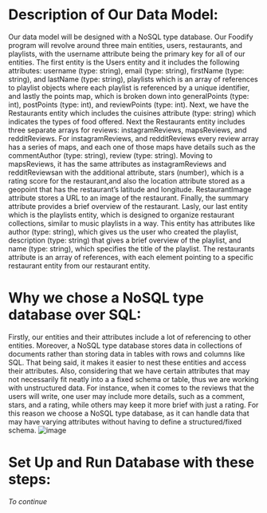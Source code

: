 # Description of Our Data Model:
Our data model will be designed with a NoSQL type database. Our Foodify program will revolve around three main entities, users, restaurants, and playlists, with the username attribute being the primary key for all of our entities. The first entity is the Users entity and it includes the following attributes: username (type: string), email (type: string), firstName (type: string), and lastName (type: string), playlists which is an array of references to playlist objects where each playlist is referenced by a unique identifier, and lastly the points map, which is broken down into generalPoints (type: int), postPoints (type: int), and reviewPoints (type: int).
Next, we have the Restaurants entity which includes the cuisines attribute (type: string) which indicates the types of food offered. Next the Restaurants entity includes three separate arrays for reviews: instagramReviews, mapsReviews, and redditReviews. For instagramReviews, and redditReviews every review array has a series of maps, and each one of those maps have details such as the commentAuthor (type: string), review (type: string). Moving to mapsReviews, it has the same attributes as instagramReviews and redditReviewsan with the additional attribute, stars (number), which is a rating score for the restaurant,and also the location attribute stored as a geopoint that has the restaurant’s latitude and longitude. RestaurantImage attribute stores a URL to an image of the restaurant. Finally, the summary attribute provides a brief overview of the restaurant. 
Lasly, our last entity which is the playlists entity, which is designed to organize restaurant collections, similar to music playlists in a way. This entity has attributes like author  (type: string), which gives us the user who created the playlist, description  (type: string) that gives a brief overview of the playlist, and name  (type: string), which specifies the title of the playlist. The restaurants attribute is an array of references, with each element pointing to a specific restaurant entity from our restaurant entity. 

# Why we chose a NoSQL type database over SQL:
Firstly, our entities and their attributes include a lot of referencing to other entities. Moreover, a NoSQL type database stores data in collections of documents rather than storing data in tables with rows and columns like SQL. That being said, it makes it easier to nest these entities and access their attributes. 
Also, considering that we have certain attributes that may not necessarily fit neatly into a a fixed schema or table, thus we are working with unstructured data. For instance, when it comes to the reviews that the users will write, one user may include more details, such as a comment, stars, and a rating, while others may keep it more brief with just a rating. For this reason we choose a NoSQL type database, as it can handle data that may have varying attributes without having to define a structured/fixed schema.
![image](https://github.com/user-attachments/assets/91824e7e-9025-449d-be31-dad45cfb7eb9)

# Set Up and Run Database with these steps:
*To continue*
